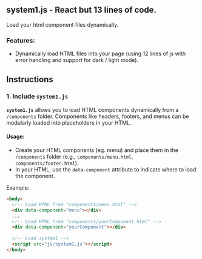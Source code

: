 
## system1.js - React but 13 lines of code.
Load your html component files dynamically.


### Features:
- Dynamically load HTML files into your page (using 12 lines of js with error handling and support for dark / light mode).
  
## Instructions

### 1. Include `system1.js`

**`system1.js`**  allows you to load HTML components dynamically from a `/components` folder.
Components like headers, footers, and menus can be modularly loaded into placeholders in your HTML.

#### Usage:
- Create your HTML components (eg. menu) and place them in the `/components` folder (e.g., `components/menu.html`, `components/footer.html`).
- In your HTML, use the `data-component` attribute to indicate where to load the component.

Example:

```html
<body>
  <!-- Load HTML from "components/menu.html" -->
  <div data-component="menu"></div>
  ...
  <!-- Load HTML from "components/yourComponent.html" -->
  <div data-component="yourComponent"></div>
  
  <!-- Load system1 -->
  <script src="js/system1.js"></script>
</body>
